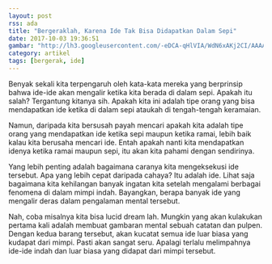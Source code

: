 ```yaml
---
layout: post
rss: ada
title: "Bergeraklah, Karena Ide Tak Bisa Didapatkan Dalam Sepi"
date: 2017-10-03 19:36:51
gambar: "http://lh3.googleusercontent.com/-eDCA-qHlVIA/WdN6xAKj2CI/AAAAAAAACYI/Id5CBOXLDTcWp8Ccd8qurBduqzdUtzS8gCLcBGAs/s900/commission__running_from_the_rain_by_rtil-d5uv008.png.jpeg"
category: artikel
tags: [bergerak, ide]
---
```


Benyak sekali kita terpengaruh oleh kata-kata mereka yang berprinsip bahwa ide-ide akan mengalir ketika kita berada di dalam sepi. Apakah itu salah? Tergantung kitanya sih. Apakah kita ini adalah tipe orang yang bisa mendapatkan ide ketika di dalam sepi ataukah di tengah-tengah keramaian.

Namun, daripada kita bersusah payah mencari apakah kita adalah tipe orang yang mendapatkan ide ketika sepi maupun ketika ramai, lebih baik kalau kita berusaha mencari ide. Entah apakah nanti kita mendapatkan idenya ketika ramai maupun sepi, itu akan kita pahami dengan sendirinya.

Yang lebih penting adalah bagaimana caranya kita mengeksekusi ide tersebut. Apa yang lebih cepat daripada cahaya? Itu adalah ide. Lihat saja bagaimana kita kehilangan banyak ingatan kita setelah mengalami berbagai fenomena di dalam mimpi indah. Bayangkan, berapa banyak ide yang mengalir deras dalam pengalaman mental tersebut.

Nah, coba misalnya kita bisa lucid dream lah. Mungkin yang akan kulakukan pertama kali adalah membuat gambaran mental sebuah catatan dan pulpen. Dengan kedua barang tersebut, akan kucatat semua ide luar biasa yang kudapat dari mimpi. Pasti akan sangat seru. Apalagi terlalu melimpahnya ide-ide indah dan luar biasa yang didapat dari mimpi tersebut.